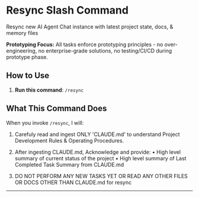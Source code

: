 # Resync Slash Command

Resync new AI Agent Chat instance with latest project state, docs, & memory files

**Prototyping Focus:** All tasks enforce prototyping principles - no over-engineering, no enterprise-grade solutions, no testing/CI/CD during prototype phase.

## How to Use

1. **Run this command**: `/resync`

## What This Command Does

When you invoke `/resync`, I will:

1. Carefuly read and ingest ONLY 'CLAUDE.md' to understand Project Development Rules & Operating Procedures.

2. After ingesting CLAUDE.md, Acknowledge and provide:
• High level summary of current status of the project
• High level summary of Last Completed Task Summary from CLAUDE.md

3. DO NOT PERFORM ANY NEW TASKS YET OR READ ANY OTHER FILES OR DOCS OTHER THAN CLAUDE.md for resync

---
